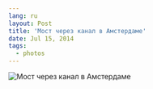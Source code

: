 ```yaml
---
lang: ru
layout: Post
title: 'Мост через канал в Амстердаме'
date: Jul 15, 2014
tags:
  - photos
---
```


![Мост через канал в Амстердаме](photo://1098)
